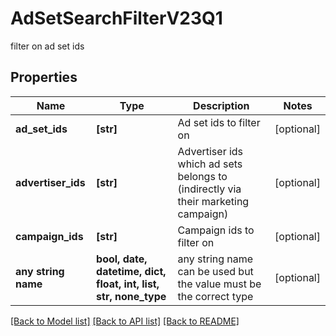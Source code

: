 # AdSetSearchFilterV23Q1

filter on ad set ids

## Properties
Name | Type | Description | Notes
------------ | ------------- | ------------- | -------------
**ad_set_ids** | **[str]** | Ad set ids to filter on | [optional] 
**advertiser_ids** | **[str]** | Advertiser ids which ad sets belongs to (indirectly via their marketing campaign) | [optional] 
**campaign_ids** | **[str]** | Campaign ids to filter on | [optional] 
**any string name** | **bool, date, datetime, dict, float, int, list, str, none_type** | any string name can be used but the value must be the correct type | [optional]

[[Back to Model list]](../README.md#documentation-for-models) [[Back to API list]](../README.md#documentation-for-api-endpoints) [[Back to README]](../README.md)


